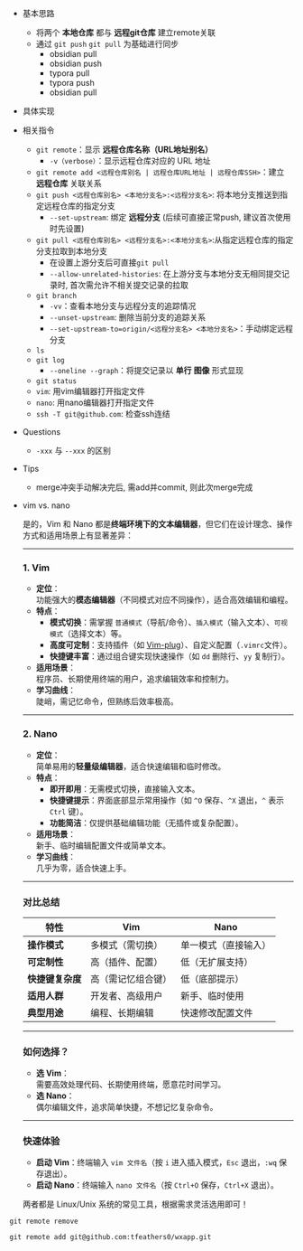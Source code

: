 * 基本思路

  * 将两个 **本地仓库** 都与 **远程git仓库** 建立remote关联
  * 通过 `git push` `git pull` 为基础进行同步
    * obsidian pull
    * obsidian push
    * typora pull
    * typora push
    * obsidian pull

* 具体实现

* 相关指令

  * `git remote`：显示 **远程仓库名称（URL地址别名）**
    * `-v（verbose）`：显示远程仓库对应的 URL 地址
  * `git remote add <远程仓库别名 | 远程仓库URL地址 | 远程仓库SSH>`：建立 **远程仓库** 关联关系
  * `git push <远程仓库别名> <本地分支名>:<远程分支名>`: 将本地分支推送到指定远程仓库的指定分支
    * `--set-upstream`: 绑定 **远程分支** (后续可直接正常push, 建议首次使用时先设置)
  * `git pull <远程仓库别名> <远程分支名>:<本地分支名>`:从指定远程仓库的指定分支拉取到本地分支
    * 在设置上游分支后可直接`git pull`
    * `--allow-unrelated-histories`: 在上游分支与本地分支无相同提交记录时, 首次需允许不相关提交记录的拉取
  * `git branch `
    * `-vv`：查看本地分支与远程分支的追踪情况
    * `--unset-upstream`: 删除当前分支的追踪关系
    * `--set-upstream-to=origin/<远程分支名> <本地分支名>`：手动绑定远程分支
  * `ls`
  * `git log`
    * `--oneline --graph`：将提交记录以 **单行** **图像** 形式显现
  * `git status`
  * `vim`: 用vim编辑器打开指定文件
  * `nano`: 用nano编辑器打开指定文件
  * `ssh -T git@github.com`: 检查ssh连结

* Questions 

  * `-xxx` 与 `--xxx` 的区别

* Tips

  * merge冲突手动解决完后, 需add并commit, 则此次merge完成






* vim vs. nano

  是的，Vim 和 Nano 都是**终端环境下的文本编辑器**，但它们在设计理念、操作方式和适用场景上有显著差异：

  ---

  ### **1. Vim**
  - **定位**：  
    功能强大的**模态编辑器**（不同模式对应不同操作），适合高效编辑和编程。
  - **特点**：
    - **模式切换**：需掌握 `普通模式`（导航/命令）、`插入模式`（输入文本）、`可视模式`（选择文本）等。
    - **高度可定制**：支持插件（如 [Vim-plug](https://github.com/junegunn/vim-plug)）、自定义配置（`.vimrc`文件）。
    - **快捷键丰富**：通过组合键实现快速操作（如 `dd` 删除行、`yy` 复制行）。
  - **适用场景**：  
    程序员、长期使用终端的用户，追求编辑效率和控制力。
  - **学习曲线**：  
    陡峭，需记忆命令，但熟练后效率极高。

  ---

  ### **2. Nano**
  - **定位**：  
    简单易用的**轻量级编辑器**，适合快速编辑和临时修改。
  - **特点**：
    - **即开即用**：无需模式切换，直接输入文本。
    - **快捷键提示**：界面底部显示常用操作（如 `^O` 保存、`^X` 退出，`^` 表示 `Ctrl` 键）。
    - **功能简洁**：仅提供基础编辑功能（无插件或复杂配置）。
  - **适用场景**：  
    新手、临时编辑配置文件或简单文本。
  - **学习曲线**：  
    几乎为零，适合快速上手。

  ---

  ### **对比总结**
  | 特性             | Vim                | Nano                 |
  | ---------------- | ------------------ | -------------------- |
  | **操作模式**     | 多模式（需切换）   | 单一模式（直接输入） |
  | **可定制性**     | 高（插件、配置）   | 低（无扩展支持）     |
  | **快捷键复杂度** | 高（需记忆组合键） | 低（底部提示）       |
  | **适用人群**     | 开发者、高级用户   | 新手、临时使用       |
  | **典型用途**     | 编程、长期编辑     | 快速修改配置文件     |

  ---

  ### **如何选择？**
  - **选 Vim**：  
    需要高效处理代码、长期使用终端，愿意花时间学习。
  - **选 Nano**：  
    偶尔编辑文件，追求简单快捷，不想记忆复杂命令。

  ---

  ### **快速体验**
  - **启动 Vim**：终端输入 `vim 文件名`（按 `i` 进入插入模式，`Esc` 退出，`:wq` 保存退出）。  
  - **启动 Nano**：终端输入 `nano 文件名`（按 `Ctrl+O` 保存，`Ctrl+X` 退出）。

  两者都是 Linux/Unix 系统的常见工具，根据需求灵活选用即可！





`git remote remove`

`git remote add git@github.com:tfeathers0/wxapp.git`
